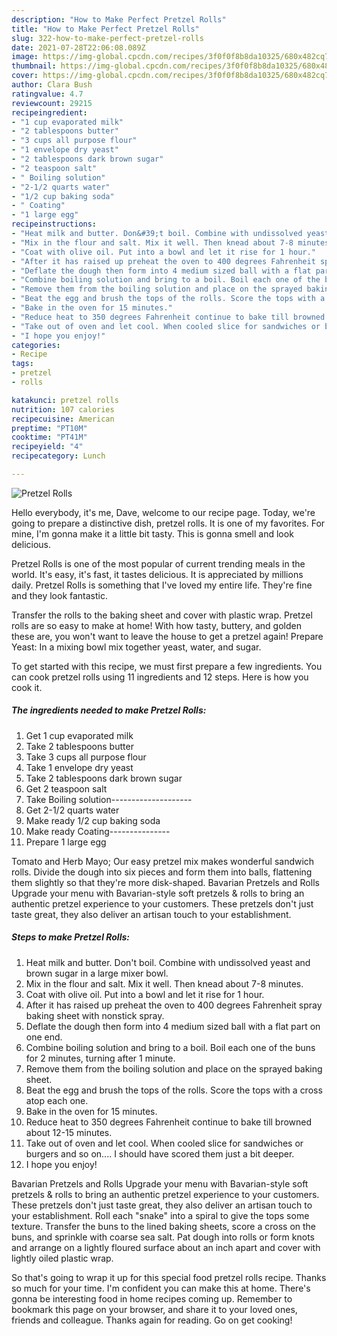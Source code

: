 ```yaml
---
description: "How to Make Perfect Pretzel Rolls"
title: "How to Make Perfect Pretzel Rolls"
slug: 322-how-to-make-perfect-pretzel-rolls
date: 2021-07-28T22:06:08.089Z
image: https://img-global.cpcdn.com/recipes/3f0f0f8b8da10325/680x482cq70/pretzel-rolls-recipe-main-photo.jpg
thumbnail: https://img-global.cpcdn.com/recipes/3f0f0f8b8da10325/680x482cq70/pretzel-rolls-recipe-main-photo.jpg
cover: https://img-global.cpcdn.com/recipes/3f0f0f8b8da10325/680x482cq70/pretzel-rolls-recipe-main-photo.jpg
author: Clara Bush
ratingvalue: 4.7
reviewcount: 29215
recipeingredient:
- "1 cup evaporated milk"
- "2 tablespoons butter"
- "3 cups all purpose flour"
- "1 envelope dry yeast"
- "2 tablespoons dark brown sugar"
- "2 teaspoon salt"
- " Boiling solution"
- "2-1/2 quarts water"
- "1/2 cup baking soda"
- " Coating"
- "1 large egg"
recipeinstructions:
- "Heat milk and butter. Don&#39;t boil. Combine with undissolved yeast and brown sugar in a large mixer bowl."
- "Mix in the flour and salt. Mix it well. Then knead about 7-8 minutes."
- "Coat with olive oil. Put into a bowl and let it rise for 1 hour."
- "After it has raised up preheat the oven to 400 degrees Fahrenheit spray baking sheet with nonstick spray."
- "Deflate the dough then form into 4 medium sized ball with a flat part on one end."
- "Combine boiling solution and bring to a boil. Boil each one of the buns for 2 minutes, turning after 1 minute."
- "Remove them from the boiling solution and place on the sprayed baking sheet."
- "Beat the egg and brush the tops of the rolls. Score the tops with a cross atop each one."
- "Bake in the oven for 15 minutes."
- "Reduce heat to 350 degrees Fahrenheit continue to bake till browned about 12-15 minutes."
- "Take out of oven and let cool. When cooled slice for sandwiches or burgers and so on.... I should have scored them just a bit deeper."
- "I hope you enjoy!"
categories:
- Recipe
tags:
- pretzel
- rolls

katakunci: pretzel rolls 
nutrition: 107 calories
recipecuisine: American
preptime: "PT10M"
cooktime: "PT41M"
recipeyield: "4"
recipecategory: Lunch

---
```



![Pretzel Rolls](https://img-global.cpcdn.com/recipes/3f0f0f8b8da10325/680x482cq70/pretzel-rolls-recipe-main-photo.jpg)

Hello everybody, it's me, Dave, welcome to our recipe page. Today, we're going to prepare a distinctive dish, pretzel rolls. It is one of my favorites. For mine, I'm gonna make it a little bit tasty. This is gonna smell and look delicious.

Pretzel Rolls is one of the most popular of current trending meals in the world. It's easy, it's fast, it tastes delicious. It is appreciated by millions daily. Pretzel Rolls is something that I've loved my entire life. They're fine and they look fantastic.

Transfer the rolls to the baking sheet and cover with plastic wrap. Pretzel rolls are so easy to make at home! With how tasty, buttery, and golden these are, you won&#39;t want to leave the house to get a pretzel again! Prepare Yeast: In a mixing bowl mix together yeast, water, and sugar.


To get started with this recipe, we must first prepare a few ingredients. You can cook pretzel rolls using 11 ingredients and 12 steps. Here is how you cook it.

<!--inarticleads1-->

##### The ingredients needed to make Pretzel Rolls:

1. Get 1 cup evaporated milk
1. Take 2 tablespoons butter
1. Take 3 cups all purpose flour
1. Take 1 envelope dry yeast
1. Take 2 tablespoons dark brown sugar
1. Get 2 teaspoon salt
1. Take  Boiling solution--------------------
1. Get 2-1/2 quarts water
1. Make ready 1/2 cup baking soda
1. Make ready  Coating---------------
1. Prepare 1 large egg


Tomato and Herb Mayo; Our easy pretzel mix makes wonderful sandwich rolls. Divide the dough into six pieces and form them into balls, flattening them slightly so that they&#39;re more disk-shaped. Bavarian Pretzels and Rolls Upgrade your menu with Bavarian-style soft pretzels &amp; rolls to bring an authentic pretzel experience to your customers. These pretzels don&#39;t just taste great, they also deliver an artisan touch to your establishment. 

<!--inarticleads2-->

##### Steps to make Pretzel Rolls:

1. Heat milk and butter. Don&#39;t boil. Combine with undissolved yeast and brown sugar in a large mixer bowl.
1. Mix in the flour and salt. Mix it well. Then knead about 7-8 minutes.
1. Coat with olive oil. Put into a bowl and let it rise for 1 hour.
1. After it has raised up preheat the oven to 400 degrees Fahrenheit spray baking sheet with nonstick spray.
1. Deflate the dough then form into 4 medium sized ball with a flat part on one end.
1. Combine boiling solution and bring to a boil. Boil each one of the buns for 2 minutes, turning after 1 minute.
1. Remove them from the boiling solution and place on the sprayed baking sheet.
1. Beat the egg and brush the tops of the rolls. Score the tops with a cross atop each one.
1. Bake in the oven for 15 minutes.
1. Reduce heat to 350 degrees Fahrenheit continue to bake till browned about 12-15 minutes.
1. Take out of oven and let cool. When cooled slice for sandwiches or burgers and so on.... I should have scored them just a bit deeper.
1. I hope you enjoy!


Bavarian Pretzels and Rolls Upgrade your menu with Bavarian-style soft pretzels &amp; rolls to bring an authentic pretzel experience to your customers. These pretzels don&#39;t just taste great, they also deliver an artisan touch to your establishment. Roll each &#34;snake&#34; into a spiral to give the tops some texture. Transfer the buns to the lined baking sheets, score a cross on the buns, and sprinkle with coarse sea salt. Pat dough into rolls or form knots and arrange on a lightly floured surface about an inch apart and cover with lightly oiled plastic wrap. 

So that's going to wrap it up for this special food pretzel rolls recipe. Thanks so much for your time. I'm confident you can make this at home. There's gonna be interesting food in home recipes coming up. Remember to bookmark this page on your browser, and share it to your loved ones, friends and colleague. Thanks again for reading. Go on get cooking!
